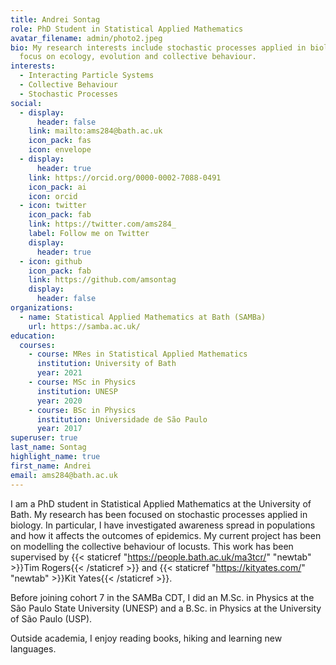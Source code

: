 ```yaml
---
title: Andrei Sontag
role: PhD Student in Statistical Applied Mathematics
avatar_filename: admin/photo2.jpeg
bio: My research interests include stochastic processes applied in biology, with
  focus on ecology, evolution and collective behaviour.
interests:
  - Interacting Particle Systems
  - Collective Behaviour
  - Stochastic Processes
social:
  - display:
      header: false
    link: mailto:ams284@bath.ac.uk
    icon_pack: fas
    icon: envelope
  - display:
      header: true
    link: https://orcid.org/0000-0002-7088-0491
    icon_pack: ai
    icon: orcid
  - icon: twitter
    icon_pack: fab
    link: https://twitter.com/ams284_
    label: Follow me on Twitter
    display:
      header: true
  - icon: github
    icon_pack: fab
    link: https://github.com/amsontag
    display:
      header: false
organizations:
  - name: Statistical Applied Mathematics at Bath (SAMBa)
    url: https://samba.ac.uk/
education:
  courses:
    - course: MRes in Statistical Applied Mathematics
      institution: University of Bath
      year: 2021
    - course: MSc in Physics
      institution: UNESP
      year: 2020
    - course: BSc in Physics
      institution: Universidade de São Paulo
      year: 2017
superuser: true
last_name: Sontag
highlight_name: true
first_name: Andrei
email: ams284@bath.ac.uk
---
```

I am a PhD student in Statistical Applied Mathematics at the University of Bath. My research has been focused on stochastic processes applied in biology. In particular, I have investigated awareness spread in populations and how it affects the outcomes of epidemics. My current project has been on modelling the collective behaviour of locusts. This work has been supervised by {{< staticref "https://people.bath.ac.uk/ma3tcr/" "newtab" >}}Tim Rogers{{< /staticref >}} and {{< staticref "https://kityates.com/" "newtab" >}}Kit Yates{{< /staticref >}}.

B﻿efore joining cohort 7 in the SAMBa CDT, I did an M.Sc. in Physics at the São Paulo State University (UNESP) and a B.Sc. in Physics at the University of São Paulo (USP).

O﻿utside academia, I enjoy reading books, hiking and learning new languages.